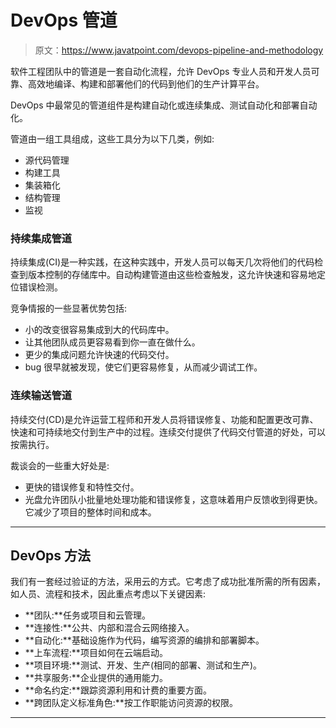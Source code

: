 # DevOps 管道

> 原文：<https://www.javatpoint.com/devops-pipeline-and-methodology>

软件工程团队中的管道是一套自动化流程，允许 DevOps 专业人员和开发人员可靠、高效地编译、构建和部署他们的代码到他们的生产计算平台。

DevOps 中最常见的管道组件是构建自动化或连续集成、测试自动化和部署自动化。

管道由一组工具组成，这些工具分为以下几类，例如:

*   源代码管理
*   构建工具
*   集装箱化
*   结构管理
*   监视

### 持续集成管道

持续集成(CI)是一种实践，在这种实践中，开发人员可以每天几次将他们的代码检查到版本控制的存储库中。自动构建管道由这些检查触发，这允许快速和容易地定位错误检测。

竞争情报的一些显著优势包括:

*   小的改变很容易集成到大的代码库中。
*   让其他团队成员更容易看到你一直在做什么。
*   更少的集成问题允许快速的代码交付。
*   bug 很早就被发现，使它们更容易修复，从而减少调试工作。

### 连续输送管道

持续交付(CD)是允许运营工程师和开发人员将错误修复、功能和配置更改可靠、快速和可持续地交付到生产中的过程。连续交付提供了代码交付管道的好处，可以按需执行。

裁谈会的一些重大好处是:

*   更快的错误修复和特性交付。
*   光盘允许团队小批量地处理功能和错误修复，这意味着用户反馈收到得更快。它减少了项目的整体时间和成本。

* * *

## DevOps 方法

我们有一套经过验证的方法，采用云的方式。它考虑了成功批准所需的所有因素，如人员、流程和技术，因此重点考虑以下关键因素:

*   **团队:**任务或项目和云管理。
*   **连接性:**公共、内部和混合云网络接入。
*   **自动化:**基础设施作为代码，编写资源的编排和部署脚本。
*   **上车流程:**项目如何在云端启动。
*   **项目环境:**测试、开发、生产(相同的部署、测试和生产)。
*   **共享服务:**企业提供的通用能力。
*   **命名约定:**跟踪资源利用和计费的重要方面。
*   **跨团队定义标准角色:**按工作职能访问资源的权限。

* * *